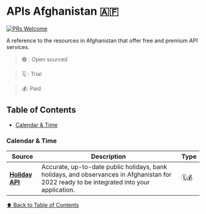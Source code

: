 # APIs Afghanistan 🇦🇫

[![PRs Welcome](https://img.shields.io/badge/PRs-welcome-brightgreen.svg?style=flat-square)](https://makeapullrequest.com)

A reference to the resources in Afghanistan that offer free and premium API services.

> 🟢 : Open sourced

> 🗓 : Trial

> 💰: Paid

## Table of Contents

- [Calendar & Time](#calendar--time)

<!-- ### Template
| Source | Description | Type |
| ------ | ----------- | ---- |
| [**Title**](https://xyz.com) | Description goes here | **N/A** |

[⬆ Back to Table of Contents](#table-of-contents) -->

### Calendar & Time
| Source | Description | Type |
| ------ | ----------- | ---- |
| [**Holiday API**](https://holidayapi.com/countries/af/)| Accurate, up-to-date public holidays, bank holidays, and observances in Afghanistan for 2022 ready to be integrated into your application. | 🗓💰 |

[⬆ Back to Table of Contents](#table-of-contents)
